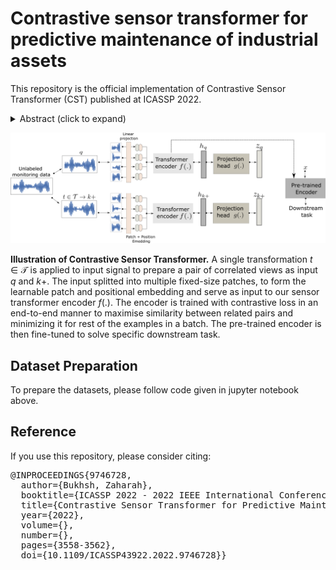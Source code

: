# Contrastive sensor transformer for predictive maintenance of industrial assets
This repository is the official implementation of Contrastive Sensor Transformer (CST) published at ICASSP 2022. 

<details><summary>Abstract (click to expand)</summary>
<p>

  CST is a novel approach for learning useful representations for robust fault identification without using task-specific labels. We explore sensor transformations for pre-training in a self-supervised contrastive manner, where the similarity between the original signal instance and its augmented version is maximized. We demonstrate that the powerful transformer architecture applied to condition monitoring data learns highly useful embedding that perform exceptionally well for fault detection in low labeled data regimes and for the identification of novel fault types. Our approach obtains an average of 75\% accuracy on the considered bearing benchmark datasets while using less than 2\% of the labeled instances.

</p>
</details>

![header image](https://github.com/Zaharah/Contrastive-Sensor-Transformer/blob/main/method.png)

<b>Illustration of Contrastive Sensor Transformer.</b> A single transformation $t\in \mathcal{T}$ is applied to input signal to prepare a pair of correlated views as input $q$ and $k+$. The input splitted into multiple fixed-size patches, to form the learnable patch and positional embedding and serve as input to our sensor transformer encoder $f(.)$. The encoder is trained with contrastive loss in an end-to-end manner to maximise similarity between related pairs and minimizing it for rest of the examples in a batch. The pre-trained encoder is then fine-tuned to solve specific downstream task.

## Dataset Preparation
To prepare the datasets, please follow code given in jupyter notebook above.

## Reference
If you use this repository, please consider citing:

<pre>@INPROCEEDINGS{9746728,
  author={Bukhsh, Zaharah},
  booktitle={ICASSP 2022 - 2022 IEEE International Conference on Acoustics, Speech and Signal Processing (ICASSP)}, 
  title={Contrastive Sensor Transformer for Predictive Maintenance of Industrial Assets}, 
  year={2022},
  volume={},
  number={},
  pages={3558-3562},
  doi={10.1109/ICASSP43922.2022.9746728}}</pre>




